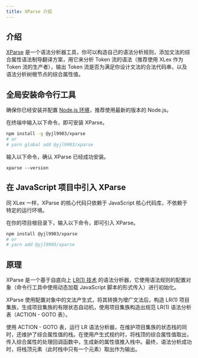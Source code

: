 ```yaml
---
title: XParse 介绍
---
```


## 介绍

[XParse](https://github.com/yjl9903/XParse) 是一个语法分析器工具，你可以构造自己的语法分析规则，添加文法的综合属性语法制导翻译方案，用它来分析 Token 流的语法（推荐使用 XLex 作为 Token 流的生产者），输出 Token 流是否为满足你设计文法的合法代码串，以及语法分析树根节点的综合属性值。

## 全局安装命令行工具

确保你已经安装并配置 [Node.js 环境](https://nodejs.org/en/)，推荐使用最新的版本的 Node.js。

在终端中输入以下命令，即可安装 XParse。

```bash
npm install -g @yjl9903/xparse
# or
# yarn global add @yjl9903/xparse
```

输入以下命令，确认 XParse 已经成功安装。

```base
xparse --version
```

## 在 JavaScript 项目中引入 XParse

同 XLex 一样，XParse 的核心代码只依赖于 JavaScript 核心代码库，不依赖于特定的运行环境。

在你的项目根目录下，输入以下命令，即可引入 XParse。

```bash
npm install @yjl9903/xparse
# or
# yarn add @yjl9903/xparse
```

## 原理

XParse 是一个基于自底向上 [LR(1) 技术](https://en.wikipedia.org/wiki/LR_parser) 的语法分析器，它使用语法规则的配置对象（命令行工具中使用动态加载 JavaScript 脚本的形式传入）进行初始化。

XParse 使用配置对象中的文法产生式，将其转换为增广文法后，构造 LR(1) 项目集族，生成项目集族的有限状态自动机，使用项目集族构造出规范 LR(1) 语法分析表（ACTION - GOTO 表）。

使用 ACTION - GOTO 表，运行 LR 语法分析器，在维护项目集族的状态栈的同时，还维护了综合属性值的栈。在使用产生式规约时，将栈顶的综合属性值取出，传入综合属性的处理回调函数中，生成新的属性值推入栈中。最终，语法分析成功时，将栈顶元素（此时栈中只有一个元素）取出作为输出。

